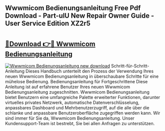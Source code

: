 ## Wwwmicom Bedienungsanleitung Free Pdf Download - Part-ulU New Repair Owner Guide - User Service Edition XZ2r5

# <h2><a href="http://df4bbv5.blite.top/?on=Wwwmicom+Bedienungsanleitung">🔗Download 👉🔴 Wwwmicom Bedienungsanleitung</a></h2>

[![Wwwmicom Bedienungsanleitung new download](https://i.imgur.com/lujVjoI.png)](http://df4bbv5.blite.top/?on=Wwwmicom+Bedienungsanleitung)
Schritt-für-Schritt-Anleitung Dieses Handbuch unterteilt den Prozess der Verwendung Ihres neuen Wwwmicom Bedienungsanleitung in überschaubare Schritte für eine mühelose Bedienung. Bedienungsanleitung für Fortgeschrittene Diese Anleitung ist auf erfahrene Benutzer Ihres neuen Wwwmicom Bedienungsanleitung zugeschnitten. Wwwmicom Bedienungsanleitung bietet Benutzern eine umfangreiche Palette erweiterter Funktionen, darunter virtuelles privates Netzwerk, automatische Datenverschlüsselung, anpassbares Dashboard und Mehrbenutzerzugriff, auf die alle über die schlanke und anpassbare Benutzeroberfläche zugegriffen werden kann. Wir sind immer für Sie da, Wwwmicom Bedienungsanleitung. Unser Kundensupport-Team ist bestrebt, Sie bei allen Anfragen zu unterstützen.
